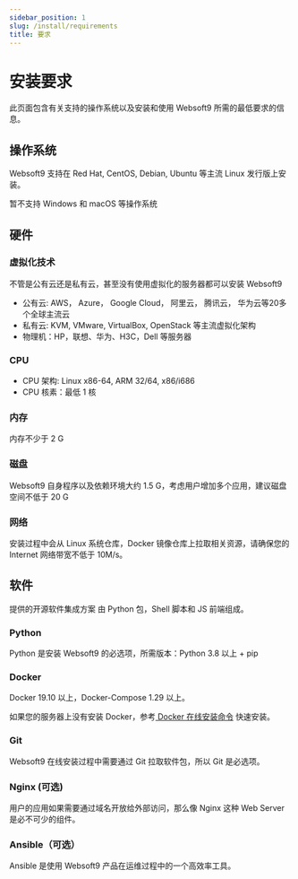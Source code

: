 ```yaml
---
sidebar_position: 1
slug: /install/requirements
title: 要求
---
```


# 安装要求

此页面包含有关支持的操作系统以及安装和使用 Websoft9 所需的最低要求的信息。

## 操作系统

Websoft9 支持在 Red Hat, CentOS, Debian, Ubuntu 等主流 Linux 发行版上安装。

暂不支持 Windows 和 macOS 等操作系统  

## 硬件

### 虚拟化技术

不管是公有云还是私有云，甚至没有使用虚拟化的服务器都可以安装 Websoft9

* 公有云: AWS， Azure， Google Cloud， 阿里云， 腾讯云， 华为云等20多个全球主流云
* 私有云: KVM, VMware, VirtualBox, OpenStack 等主流虚拟化架构
* 物理机：HP，联想、华为、H3C，Dell 等服务器

### CPU

* CPU 架构: Linux x86-64, ARM 32/64, x86/i686
* CPU 核素：最低 1 核

### 内存

内存不少于 2 G


### 磁盘

Websoft9 自身程序以及依赖环境大约 1.5 G，考虑用户增加多个应用，建议磁盘空间不低于 20 G

### 网络

安装过程中会从 Linux 系统仓库，Docker 镜像仓库上拉取相关资源，请确保您的 Internet 网络带宽不低于 10M/s。


## 软件

提供的开源软件集成方案 由 Python 包，Shell 脚本和 JS 前端组成。

### Python

Python 是安装 Websoft9 的必选项，所需版本：Python 3.8 以上 + pip 

### Docker

Docker 19.10 以上，Docker-Compose 1.29 以上。  

如果您的服务器上没有安装 Docker，参考[ Docker 在线安装命令](../docker#install) 快速安装。  

### Git

Websoft9 在线安装过程中需要通过 Git 拉取软件包，所以 Git 是必选项。  

### Nginx (可选)

用户的应用如果需要通过域名开放给外部访问，那么像 Nginx 这种 Web Server 是必不可少的组件。  

### Ansible（可选）

Ansible 是使用 Websoft9 产品在运维过程中的一个高效率工具。  
